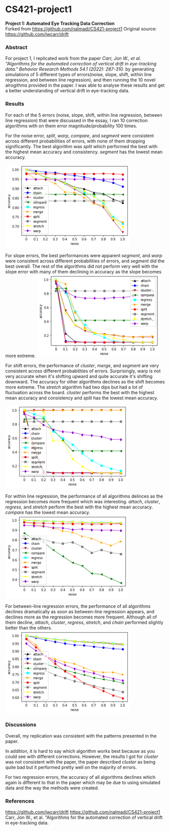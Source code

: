 # CS421-project1

**Project 1: Automated Eye Tracking Data Correction**<br>
Forked from https://github.com/nalmadi/CS421-project1
Original source: https://github.com/jwcarr/drift 

### Abstract
For project 1, I replicated work from the paper *Carr, Jon W., et al. "Algorithms for the automated correction of vertical drift in eye-tracking data." Behavior Research Methods 54.1 (2022): 287-310.* by generating simulations of 5 different types of errors(noise, slope, shift, within line regression, and between line regression), and then running the 10 novel alrogithms provided in the paper. I was able to analyse these results and get a better understanding of vertical drift in eye-tracking data.

### Results
For each of the 5 errors (noise, slope, shift, within line regression, between line regression) that were discussed in the essay, I ran 10 correction algorithms with on them error magnitude/probability 100 times.

For the noise error, *split*, *warp*, *compare*, and *segment* were consistent across different probabilities of errors, with none of them dropping significantly. The best algorithm was *split* which performed the best with the highest mean accuracy and consistency. *segment* has the lowest mean accuracy.

![Fig 1. Noise error](/results/noise.png "Noise error Results")

For slope errors, the best performances were apparent *segment*, and *warp* were consistent across different probabilities of errors, and *segment* did the best overall. The rest of the algorithms did not perform very well with the slope error with many of them declining in accuracy as the slope becomes more extreme.
![Fig 2. Slope error](/results/slope.png "Slope error Results")

For shift errors, the performance of *cluster*, *merge*, and *segment* are very consistent across different probabilities of errors. Surprisingly, warp is not very accurate when it's shifting upward and quite accurate it's shifting downward. The accuracy for other algorithms declines as the shift becomes more extreme. The *stretch* algorithm had two dips but had a lot of fluctuation across the board. *cluster* performs the best with the highest mean accuracy and consistency and *split* has the lowest mean accuracy.

![Fig 3. Shift error](/results/shift.png "Shift error results")

For within line regression, the performance of all algorithms delinces as the regression becomes more frequent which was interesting. *attach*, *cluster*, *regress*, and *stretch* perform the best with the highest mean accuracy. *compare* has the lowest mean accuracy.
![Fig 4. Within-line regression error](/results/within.png "Within-line regression error")

For between-line regression errors, the performance of all algorithms declines dramatically as soon as between-line regression appears, and declines more as the regression becomes more frequent. Although all of them decline, *attach*, *cluster*, *regress*, *stretch*, and *chain* performed slightly better than the others.
![Fig 5. Between-line regression error](/results/between.png "Between-line regression error")


### Discussions

Overall, my replication was consistent with the patterns presented in the paper. 

In addition, it is hard to say which algorithm works best because as you could see with different corrections. However, the results I got for *cluster* was not consistent with the paper, the paper described *cluster* as being quite bad but it performed pretty well on the majority of errors.

For two regression errors, the accuracy of all algorithms declines which again is different to that in the paper which may be due to using simulated data and the way the methods were created.

### References
https://github.com/jwcarr/drift
https://github.com/nalmadi/CS421-project1
Carr, Jon W., et al. "Algorithms for the automated correction of vertical drift in eye-tracking data.
